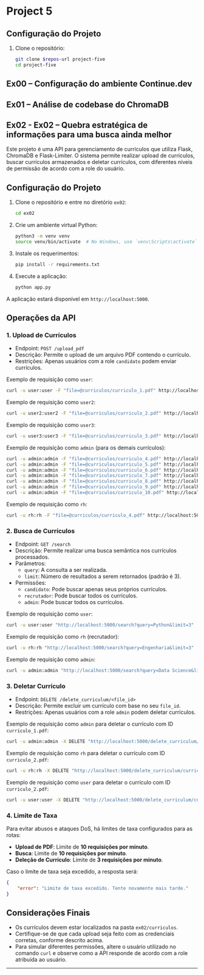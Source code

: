 # Project 5

## Configuração do Projeto

1. Clone o repositório:

   ```bash
   git clone $repos-url project-five
   cd project-five
   ```

## Ex00 – Configuração do ambiente Continue.dev

## Ex01 – Análise de codebase do ChromaDB

## Ex02 - Ex02 – Quebra estratégica de informações para uma busca ainda melhor

Este projeto é uma API para gerenciamento de currículos que utiliza Flask, ChromaDB e Flask-Limiter. O sistema permite realizar upload de currículos, buscar currículos armazenados e deletar currículos, com diferentes níveis de permissão de acordo com a role do usuário.

## Configuração do Projeto

1. Clone o repositório e entre no diretório `ex02`:
    ```bash
    cd ex02
    ```

2. Crie um ambiente virtual Python:
    ```bash
    python3 -m venv venv
    source venv/bin/activate  # No Windows, use `venv\Scripts\activate`
    ```

3. Instale os requerimentos:
    ```bash
    pip install -r requirements.txt
    ```

4. Execute a aplicação:
    ```bash
    python app.py
    ```

A aplicação estará disponível em `http://localhost:5000`.

## Operações da API

### 1. **Upload de Currículos**

- Endpoint: `POST /upload_pdf`
- Descrição: Permite o upload de um arquivo PDF contendo o currículo.
- Restrições: Apenas usuários com a role `candidato` podem enviar currículos.

Exemplo de requisição como `user`:

```bash
curl -u user:user -F "file=@curriculos/curriculo_1.pdf" http://localhost:5000/upload_pdf
```

Exemplo de requisição como `user2`:

```bash
curl -u user2:user2 -F "file=@curriculos/curriculo_2.pdf" http://localhost:5000/upload_pdf
```

Exemplo de requisição como `user3`:

```bash
curl -u user3:user3 -F "file=@curriculos/curriculo_3.pdf" http://localhost:5000/upload_pdf
```

Exemplo de requisição como `admin` (para os demais currículos):

```bash
curl -u admin:admin -F "file=@curriculos/curriculo_4.pdf" http://localhost:5000/upload_pdf
curl -u admin:admin -F "file=@curriculos/curriculo_5.pdf" http://localhost:5000/upload_pdf
curl -u admin:admin -F "file=@curriculos/curriculo_6.pdf" http://localhost:5000/upload_pdf
curl -u admin:admin -F "file=@curriculos/curriculo_7.pdf" http://localhost:5000/upload_pdf
curl -u admin:admin -F "file=@curriculos/curriculo_8.pdf" http://localhost:5000/upload_pdf
curl -u admin:admin -F "file=@curriculos/curriculo_9.pdf" http://localhost:5000/upload_pdf
curl -u admin:admin -F "file=@curriculos/curriculo_10.pdf" http://localhost:5000/upload_pdf
```

Exemplo de requisição como `rh`:
```bash
curl -u rh:rh -F "file=@curriculos/curriculo_4.pdf" http://localhost:5000/upload_pdf
```

### 2. **Busca de Currículos**

- Endpoint: `GET /search`
- Descrição: Permite realizar uma busca semântica nos currículos processados.
- Parâmetros:
  - `query`: A consulta a ser realizada.
  - `limit`: Número de resultados a serem retornados (padrão é 3).
- Permissões:
  - `candidato`: Pode buscar apenas seus próprios currículos.
  - `recrutador`: Pode buscar todos os currículos.
  - `admin`: Pode buscar todos os currículos.

Exemplo de requisição como `user`:

```bash
curl -u user:user "http://localhost:5000/search?query=Python&limit=3"
```

Exemplo de requisição como `rh` (recrutador):

```bash
curl -u rh:rh "http://localhost:5000/search?query=Engenharia&limit=3"
```

Exemplo de requisição como `admin`:

```bash
curl -u admin:admin "http://localhost:5000/search?query=Data Science&limit=3"
```

### 3. **Deletar Currículo**

- Endpoint: `DELETE /delete_curriculum/<file_id>`
- Descrição: Permite excluir um currículo com base no seu `file_id`.
- Restrições: Apenas usuários com a role `admin` podem deletar currículos.

Exemplo de requisição como `admin` para deletar o currículo com ID `curriculo_1.pdf`:

```bash
curl -u admin:admin -X DELETE "http://localhost:5000/delete_curriculum/curriculo_1.pdf"
```

Exemplo de requisição como `rh` para deletar o currículo com ID `curriculo_2.pdf`:

```bash
curl -u rh:rh -X DELETE "http://localhost:5000/delete_curriculum/curriculo_1.pdf"
```

Exemplo de requisição como `user` para deletar o currículo com ID `curriculo_2.pdf`:

```bash
curl -u user:user -X DELETE "http://localhost:5000/delete_curriculum/curriculo_1.pdf"
```



### 4. **Limite de Taxa**

Para evitar abusos e ataques DoS, há limites de taxa configurados para as rotas:
- **Upload de PDF**: Limite de **10 requisições por minuto**.
- **Busca**: Limite de **10 requisições por minuto**.
- **Deleção de Currículo**: Limite de **3 requisições por minuto**.

Caso o limite de taxa seja excedido, a resposta será:

```json
{
    "error": "Limite de taxa excedido. Tente novamente mais tarde."
}
```

## Considerações Finais

- Os currículos devem estar localizados na pasta `ex02/curriculos`.
- Certifique-se de que cada upload seja feito com as credenciais corretas, conforme descrito acima.
- Para simular diferentes permissões, altere o usuário utilizado no comando `curl` e observe como a API responde de acordo com a role atribuída ao usuário.


---